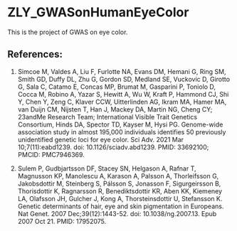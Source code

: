 # ZLY_GWASonHumanEyeColor

This is the project of GWAS on eye color.   

## References:
   1.	 Simcoe M, Valdes A, Liu F, Furlotte NA, Evans DM, Hemani G, Ring SM, Smith GD, Duffy DL, Zhu G, Gordon SD, Medland SE, Vuckovic D, Girotto G, Sala C, Catamo E, Concas MP, Brumat M, Gasparini P, Toniolo D, Cocca M, Robino A, Yazar S, Hewitt A, Wu W, Kraft P, Hammond CJ, Shi Y, Chen Y, Zeng C, Klaver CCW, Uitterlinden AG, Ikram MA, Hamer MA, van Duijn CM, Nijsten T, Han J, Mackey DA, Martin NG, Cheng CY; 23andMe Research Team; International Visible Trait Genetics Consortium, Hinds DA, Spector TD, Kayser M, Hysi PG. Genome-wide association study in almost 195,000 individuals identifies 50 previously unidentified genetic loci for eye color. Sci Adv. 2021 Mar 10;7(11):eabd1239. doi: 10.1126/sciadv.abd1239. PMID: 33692100; PMCID: PMC7946369.

2.	Sulem P, Gudbjartsson DF, Stacey SN, Helgason A, Rafnar T, Magnusson KP, Manolescu A, Karason A, Palsson A, Thorleifsson G, Jakobsdottir M, Steinberg S, Pálsson S, Jonasson F, Sigurgeirsson B, Thorisdottir K, Ragnarsson R, Benediktsdottir KR, Aben KK, Kiemeney LA, Olafsson JH, Gulcher J, Kong A, Thorsteinsdottir U, Stefansson K. Genetic determinants of hair, eye and skin pigmentation in Europeans. Nat Genet. 2007 Dec;39(12):1443-52. doi: 10.1038/ng.2007.13. Epub 2007 Oct 21. PMID: 17952075.
